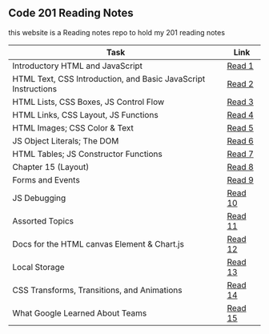 ## Code 201 Reading Notes

this website is a Reading notes repo to hold my 201 reading notes 

| Task  |  Link |
|---|---|
| Introductory HTML and JavaScript | [Read 1](https://osamahanoun.github.io/reading-notes/class-01)  |
| HTML Text, CSS Introduction, and Basic JavaScript Instructions  | [Read 2](https://osamahanoun.github.io/reading-notes/class-02) |
| HTML Lists, CSS Boxes, JS Control Flow  | [Read 3](https://osamahanoun.github.io/reading-notes/class-03) |
| HTML Links, CSS Layout, JS Functions |[Read 4](https://osamahanoun.github.io/reading-notes/class-04)|
| HTML Images; CSS Color & Text |[Read 5](https://osamahanoun.github.io/reading-notes/class-05)|
| JS Object Literals; The DOM  |[Read 6](https://osamahanoun.github.io/reading-notes/class-06)|
| HTML Tables; JS Constructor Functions |[Read 7](https://osamahanoun.github.io/reading-notes/class-07)|
| Chapter 15 (Layout)  |[Read 8](https://osamahanoun.github.io/reading-notes/class-08)|
| Forms and Events  |[Read 9](https://osamahanoun.github.io/reading-notes/class-09)|
| JS Debugging  |[Read 10](https://osamahanoun.github.io/reading-notes/class-10)|
| Assorted Topics |[Read 11](https://osamahanoun.github.io/reading-notes/class-11)|
|  Docs for the HTML canvas Element & Chart.js |[Read 12](https://osamahanoun.github.io/reading-notes/class-12)|
| Local Storage  |[Read 13](https://osamahanoun.github.io/reading-notes/class-13)|
| CSS Transforms, Transitions, and Animations  |[Read 14](https://osamahanoun.github.io/reading-notes/class-14)|
| What Google Learned About Teams  |[Read 15](https://osamahanoun.github.io/reading-notes/class-15)|
